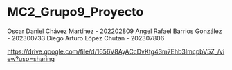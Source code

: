 # MC2_Grupo9_Proyecto
Oscar Daniel Chávez Martínez - 202202809
Angel Rafael Barrios González - 202300733
Diego Arturo López Chutan - 202307806

https://drive.google.com/file/d/1656V8AyACcDvKtg43m7Ehb3ImcpbV5Z_/view?usp=sharing
